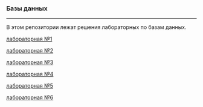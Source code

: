 ### Базы данных
---
В этом репозитории лежат решения лабораторных по базам данных.

[лабораторная №1]()

[лабораторная №2]()

[лабораторная №3]()

[лабораторная №4]()

[лабораторная №5]()

[лабораторная №6]()